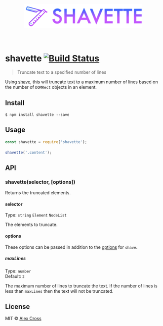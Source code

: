 <h1 align="center">
	<br>
	<img width="380" src="logo.png" alt="shavette">
	<br>
	<br>
</h1>

# shavette [![Build Status](https://travis-ci.org/awcross/shavette.svg?branch=master)](https://travis-ci.org/awcross/shavette)

> Truncate text to a specified number of lines

Using [shave](https://github.com/dollarshaveclub/shave), this will truncate text to a maximum number of lines based on the number of `DOMRect` objects in an element.


## Install

```
$ npm install shavette --save
```


## Usage

```js
const shavette = require('shavette');

shavette('.content');
```


## API

### shavette(selector, [options])

Returns the truncated elements.

#### selector

Type: `string` `Element` `NodeList`

The elements to truncate.

#### options

These options can be passed in addition to the [options](https://github.com/dollarshaveclub/shave#syntax) for `shave`.

##### maxLines

Type: `number`<br>
Default: `2`

The maximum number of lines to truncate the text. If the number of lines is less than `maxLines` then the text will not be truncated.


## License

MIT © [Alex Cross](https://alexcross.io)
